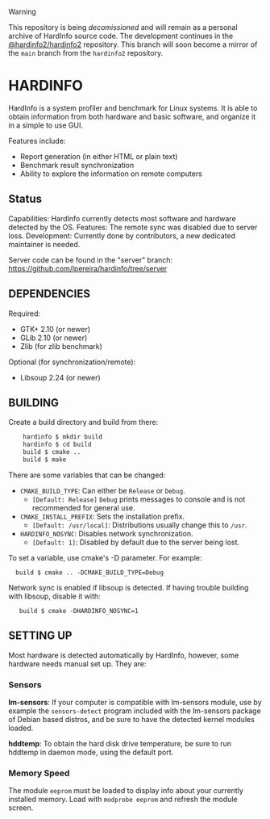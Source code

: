 > [!WARNING]
>
> This repository is being *decomissioned* and will remain as a personal archive of HardInfo source code.  The development continues in the [@hardinfo2/hardinfo2](https://github.com/@hardinfo2/hardinfo2) repository.  This branch will soon become a mirror of the ``main`` branch from the ``hardinfo2`` repository.


HARDINFO
========

HardInfo is a system profiler and benchmark for Linux systems. It is able to
obtain information from both hardware and basic software, and organize it
in a simple to use GUI.

Features include:
- Report generation (in either HTML or plain text)
- Benchmark result synchronization
- Ability to explore the information on remote computers

Status
------

Capabilities: HardInfo currently detects most software and hardware detected by the OS.
Features: The remote sync was disabled due to server loss.
Development: Currently done by contributors, a new dedicated maintainer is needed.

Server code can be found in the "server" branch: https://github.com/lpereira/hardinfo/tree/server

DEPENDENCIES
------------

Required:
- GTK+ 2.10 (or newer)
- GLib 2.10 (or newer)
- Zlib (for zlib benchmark)

Optional (for synchronization/remote):
- Libsoup 2.24 (or newer)

BUILDING
--------

Create a build directory and build from there:

``` bash
	hardinfo $ mkdir build
	hardinfo $ cd build
	build $ cmake ..
	build $ make
```

There are some variables that can be changed:

 * `CMAKE_BUILD_TYPE`: Can either be ``Release`` or ``Debug``.
   * `[Default: Release]` ``Debug`` prints messages to console and is not recommended for general use.
 * `CMAKE_INSTALL_PREFIX`: Sets the installation prefix.
   * `[Default: /usr/local]`: Distributions usually change this to `/usr`.
 * `HARDINFO_NOSYNC`: Disables network synchronization.
   * `[Default: 1]`: Disabled by default due to the server being lost.

To set a variable, use cmake's -D parameter. For example:

`	build $ cmake .. -DCMAKE_BUILD_TYPE=Debug `

Network sync is enabled if libsoup is detected. If having trouble building with libsoup, disable it with:

`	build $ cmake -DHARDINFO_NOSYNC=1`

SETTING UP
----------

Most hardware is detected automatically by HardInfo, however, some hardware 
needs manual set up. They are:

### Sensors

**lm-sensors**: If your computer is compatible with lm-sensors module, use by example the
`sensors-detect` program included with the lm-sensors package of Debian based distros, and be sure
to have the detected kernel modules loaded.

**hddtemp**: To obtain the hard disk drive temperature, be sure to run hddtemp
in daemon mode, using the default port.

### Memory Speed

The module `eeprom` must be loaded to display info about your currently installed memory.
Load with `modprobe eeprom` and refresh the module screen.
